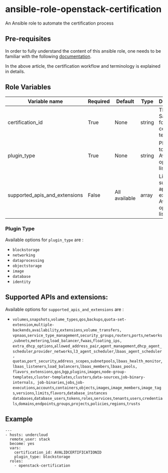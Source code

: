 # ansible-role-openstack-certification

An Ansible role to automate the certification process

## Pre-requisites

In order to fully understand the content of this ansible role, one needs to be
familiar with the following [documentation](https://access.redhat.com/articles/2126521#Installthesoftwarepackages).

In the above article, the certification workflow and terminology is explained
in details.

## Role Variables

| Variable name                 | Required | Default       | Type    | Description                                                           |
|-------------------------------|----------|---------------|---------|-----------------------------------------------------------------------|
| certification_id              | True     | None          | string  | The SandboxID for running certification test suite                    |
| plugin_type                   | True     | None          | string  | Plugin type to certifcy. Available options listed below               |
| supported_apis_and_extensions | False    | All available | array   | List of supported apis and extensions. Available options listed below |


### Plugin Type

Available options for `plugin_type` are :

  * `blockstorage`
  * `networking`
  * `dataprocessing`
  * `objectstorage`
  * `image`
  * `database`
  * `identity`

## Supported APIs and extensions:

Available options for `supported_apis_and_extensions` are :

  * `volumes`,`snapshots`,`volume_types`,`qos`,`backups`,`quota-set-extension`,`multiple-backends`,`availability`,`extensions`,`volume_transfers,
    vpnaas`,`service_type_management`,`security_groups`,`routers`,`ports`,`networks`,`subnets`,`metering`,`load_balancer`,`fwaas`,`floating_ips,
    extra_dhcp_options`,`allowed_address_pair`,`agent_management`,`dhcp_agent_scheduler`,`provider_networks`,`l3_agent_scheduler`,`lbaas_agent_scheduler,
    quotas`,`port_security`,`address_scopes`,`subnetpools`,`lbaas_health_monitor`,`lbaas_listeners`,`load_balancers`,`lbaas_members`,`lbaas_pools,
    flavors_extensions`,`qos`,`bgp`,`plugins`,`images`,`node-group-templates`,`cluster-templates`,`clusters`,`data-sources`,`job-binary-internals,
    job-binaries`,`jobs`,`job-executions`,`accounts`,`containers`,`objects`,`images`,`image_members`,`image_tags`,`versions`,`limits`,`flavors`,`database_instances
    databases`,`database_users`,`tokens`,`roles`,`services`,`tenants`,`users`,`credentials`,`domains`,`endpoints`,`groups`,`projects`,`policies`,`regions`,`trusts`


## Example

```
---
- hosts: undercloud
  remote_user: stack
  become: yes
  vars:
    certification_id: AVALIDCERTIFICATIONID
    plugin_type: blockstorage
  roles:
    - openstack-certification
```
